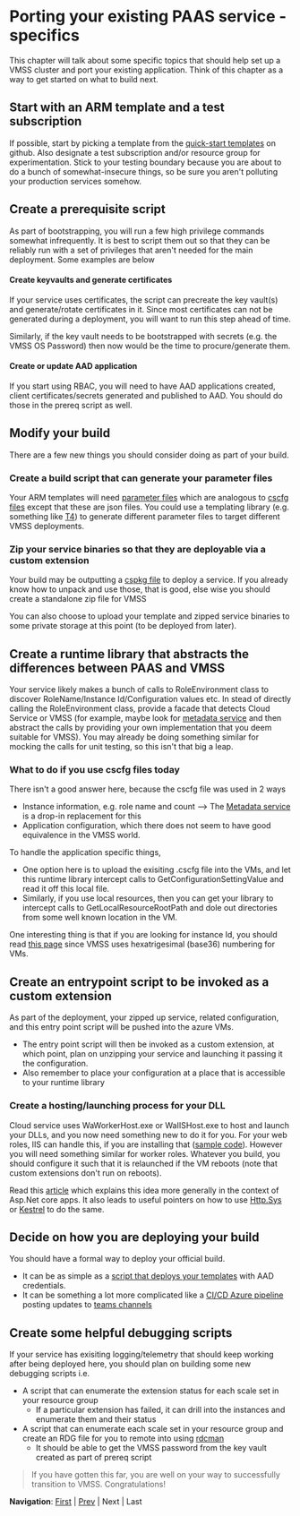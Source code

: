 # Porting your existing PAAS service - specifics
This chapter will talk about some specific topics that should help set up a VMSS cluster and port your existing application.
Think of this chapter as a way to get started on what to build next.

## Start with an ARM template and a test subscription
If possible, start by picking a template from the [quick-start templates](https://github.com/Azure/azure-quickstart-templates) on github. Also designate a test subscription and/or resource group for experimentation. Stick to your testing boundary because you are about to do a bunch of somewhat-insecure things, so be sure you aren't polluting your production services somehow.

## Create a prerequisite script
As part of bootstrapping, you will run a few high privilege commands somewhat infrequently. It is best to script them out so that they can be reliably run with a set of privileges that aren't needed for the main deployment. Some examples are below
#### Create keyvaults and generate certificates
If your service uses certificates, the script can precreate the key vault(s) and generate/rotate certificates in it. Since most certificates can not be generated during a deployment, you will want to run this step ahead of time.

Similarly, if the key vault needs to be bootstrapped with secrets (e.g. the VMSS OS Password) then now would be the time to procure/generate them.
#### Create or update AAD application
If you start using RBAC, you will need to have AAD applications created, client certificates/secrets generated and published to AAD. You should do those in the prereq script as well.

## Modify your build
There are a few new things you should consider doing as part of your build.

### Create a build script that can generate your parameter files
Your ARM templates will need [parameter files](https://docs.microsoft.com/en-us/azure/azure-resource-manager/resource-group-template-deploy#pass-parameter-values) which are analogous to [cscfg files](https://docs.microsoft.com/en-us/azure/cloud-services/cloud-services-model-and-package#serviceconfigurationcscfg) except that these are json files. You could use a templating library (e.g. something like [T4](https://en.wikipedia.org/wiki/Text_Template_Transformation_Toolkit)) to generate different parameter files to target different VMSS deployments.

### Zip your service binaries so that they are deployable via a custom extension
Your build may be outputting a [cspkg file](https://docs.microsoft.com/en-us/azure/cloud-services/cloud-services-model-and-package#servicepackagecspkg) to deploy a service. If you already know how to unpack and use those, that is good, else wise you should create a standalone zip file for VMSS

You can also choose to upload your template and zipped service binaries to some private storage at this point (to be deployed from later).

## Create a runtime library that abstracts the differences between PAAS and VMSS
Your service likely makes a bunch of calls to RoleEnvironment class to discover RoleName/Instance Id/Configuration values etc. In stead of directly calling the RoleEnvironment class, provide a facade that detects Cloud Service or VMSS (for example, maybe look for [metadata service](https://docs.microsoft.com/en-us/azure/virtual-machines/windows/instance-metadata-service) and then abstract the calls by providing your own implementation that you deem suitable for VMSS). You may already be doing something similar for mocking the calls for unit testing, so this isn't that big a leap.

### What to do if you use cscfg files today
There isn't a good answer here, because the cscfg file was used in 2 ways
* Instance information, e.g. role name and count --> The [Metadata service](https://docs.microsoft.com/en-us/azure/virtual-machines/windows/instance-metadata-service) is a drop-in replacement for this
* Application configuration, which there does not seem to have good equivalence in the VMSS world.

To handle the application specific things, 
* One option here is to upload the exisiting .cscfg file into the VMs, and let this runtime library intercept calls to GetConfigurationSettingValue and read it off this local file.
* Similarly, if you use local resources, then you can get your library to intercept calls to GetLocalResourceRootPath and dole out directories from some well known location in the VM.

One interesting thing is that if you are looking for instance Id, you should read [this page](https://docs.microsoft.com/en-us/azure/virtual-machine-scale-sets/virtual-machine-scale-sets-instance-ids#scale-set-vm-computer-name) since VMSS uses hexatrigesimal (base36) numbering for VMs.

## Create an entrypoint script to be invoked as a custom extension
As part of the deployment, your zipped up service, related configuration, and this entry point script will be pushed into the azure VMs. 
* The entry point script will then be invoked as a custom extension, at which point, plan on unzipping your service and launching it passing it the configuration.
* Also remember to place your configuration at a place that is accessible to your runtime library

### Create a hosting/launching process for your DLL
Cloud service uses WaWorkerHost.exe or WaIISHost.exe to host and launch your DLLs, and you now need something new to do it for you. For your web roles, IIS can handle this, if you are installing that ([sample code](https://github.com/MicrosoftDocs/azure-docs/blob/master/articles/virtual-machines/windows/tutorial-automate-vm-deployment.md)). However you will need something similar for worker roles. Whatever you build, you should configure it such that it is relaunched if the VM reboots (note that custom extensions don't run on reboots).

Read this [article](https://docs.microsoft.com/en-us/aspnet/core/host-and-deploy/?view=aspnetcore-2.2#set-up-a-process-manager) which explains this idea more generally in the context of Asp.Net core apps. It also leads to useful pointers on how to use [Http.Sys](https://docs.microsoft.com/en-us/aspnet/core/fundamentals/servers/httpsys?view=aspnetcore-2.2) or [Kestrel](https://docs.microsoft.com/en-us/aspnet/core/fundamentals/servers/kestrel?view=aspnetcore-2.2) to do the same.

## Decide on how you are deploying your build
You should have a formal way to deploy your official build. 
* It can be as simple as a [script that deploys your templates](https://docs.microsoft.com/en-us/azure/azure-resource-manager/resource-group-template-deploy) with AAD credentials.
* It can be something a lot more complicated like a [CI/CD Azure pipeline](https://docs.microsoft.com/en-us/azure/devops/pipelines/get-started/what-is-azure-pipelines?view=azure-devops) posting updates to [teams channels](https://docs.microsoft.com/en-us/azure/devops/pipelines/integrations/microsoft-teams?view=azure-devops)

## Create some helpful debugging scripts
If your service has exisiting logging/telemetry that should keep working after being deployed here, you should plan on building some new debugging scripts i.e.
* A script that can enumerate the extension status for each scale set in your resource group
  * If a particular extension has failed, it can drill into the instances and enumerate them and their status
* A script that can enumerate each scale set in your resource group and create an RDG file for you to remote into using [rdcman](https://www.microsoft.com/en-us/download/details.aspx?id=44989)
  * It should be able to get the VMSS password from the key vault created as part of prereq script

> If you have gotten this far, you are well on your way to successfully transition to VMSS. Congratulations!

**Navigation**: <a href="Introduction.md">First<a> | <a href="Chapter5.md">Prev</a> | Next | Last
